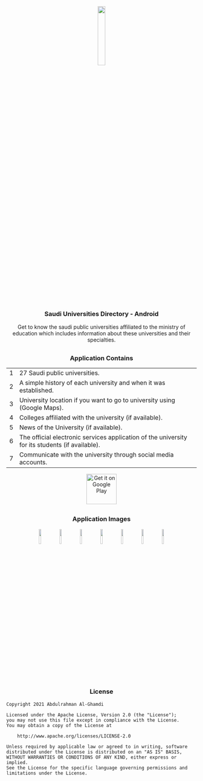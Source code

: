 <div align="center"><img src="https://i.ibb.co/mNRtFcB/icon.png" width="20%"></div>

<h3 align="center">Saudi Universities Directory - Android</h3>

<p align="center">
    Get to know the saudi public universities affiliated to the ministry of education which includes information about these universities and their specialties.
</p>

##

<h3 align="center">Application Contains</h3>

<table align="center">
    <tr><td align="center">1</td><td>27 Saudi public universities.</td></tr>
    <tr><td align="center">2</td><td>A simple history of each university and when it was established.</td></tr>
    <tr><td align="center">3</td><td>University location if you want to go to university using (Google Maps).</td></tr>
    <tr><td align="center">4</td><td>Colleges affiliated with the university (if available).</td></tr>
    <tr><td align="center">5</td><td>News of the University (if available).</td></tr>
    <tr><td align="center">6</td><td>The official electronic services application of the university for its students (if available).</td></tr>
    <tr><td align="center">7</td><td>Communicate with the university through social media accounts.</td></tr>
</table>

<div align="center">
    <a href='https://play.google.com/store/apps/details?id=com.ss.universitiesdirectory'>
        <img height="80px" alt='Get it on Google Play' src='https://play.google.com/intl/en_us/badges/images/generic/en_badge_web_generic.png'/>
    </a>
</div>

##

<h3 align="center">Application Images</h3>

<div align="center" >
    <img src="https://i.ibb.co/Cb9yBF4/1.png" width="10%">
    <img src="https://i.ibb.co/TMzGP6X/2.png" width="10%">
    <img src="https://i.ibb.co/SBQGLPZ/3.png" width="10%">
    <img src="https://i.ibb.co/CKdDVPg/4.png" width="10%">
    <img src="https://i.ibb.co/LtzgqLW/5.png" width="10%">
    <img src="https://i.ibb.co/NV3MvFj/6.png" width="10%">
    <img src="https://i.ibb.co/C5hM77S/7.png" width="10%">
</div>

##

<h3 align="center">License</h3>

```
Copyright 2021 Abdulrahman Al-Ghamdi

Licensed under the Apache License, Version 2.0 (the "License");
you may not use this file except in compliance with the License.
You may obtain a copy of the License at

    http://www.apache.org/licenses/LICENSE-2.0

Unless required by applicable law or agreed to in writing, software
distributed under the License is distributed on an "AS IS" BASIS,
WITHOUT WARRANTIES OR CONDITIONS OF ANY KIND, either express or implied.
See the License for the specific language governing permissions and
limitations under the License.
```
